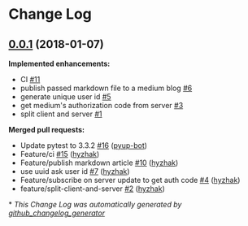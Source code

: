 # Change Log

## [0.0.1](https://github.com/hyzhak/themessage/tree/0.0.1) (2018-01-07)
**Implemented enhancements:**

- CI [\#11](https://github.com/hyzhak/themessage/issues/11)
- publish passed markdown file to a medium blog [\#6](https://github.com/hyzhak/themessage/issues/6)
- generate unique user id [\#5](https://github.com/hyzhak/themessage/issues/5)
- get medium's authorization code from server [\#3](https://github.com/hyzhak/themessage/issues/3)
- split client and server [\#1](https://github.com/hyzhak/themessage/issues/1)

**Merged pull requests:**

- Update pytest to 3.3.2 [\#16](https://github.com/hyzhak/themessage/pull/16) ([pyup-bot](https://github.com/pyup-bot))
- Feature/ci [\#15](https://github.com/hyzhak/themessage/pull/15) ([hyzhak](https://github.com/hyzhak))
- Feature/publish markdown article [\#10](https://github.com/hyzhak/themessage/pull/10) ([hyzhak](https://github.com/hyzhak))
- use uuid ask user id [\#7](https://github.com/hyzhak/themessage/pull/7) ([hyzhak](https://github.com/hyzhak))
- Feature/subscribe on server update to get auth code [\#4](https://github.com/hyzhak/themessage/pull/4) ([hyzhak](https://github.com/hyzhak))
- feature/split-client-and-server [\#2](https://github.com/hyzhak/themessage/pull/2) ([hyzhak](https://github.com/hyzhak))



\* *This Change Log was automatically generated by [github_changelog_generator](https://github.com/skywinder/Github-Changelog-Generator)*